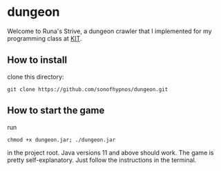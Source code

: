 # dungeon

Welcome to Runa's Strive, a dungeon crawler that I implemented for my programming class at [KIT](https://www.kit.edu/english/index.php).

## How to install

clone this directory:
```
git clone https://github.com/sonofhypnos/dungeon.git
```

## How to start the game

run 
```
chmod +x dungeon.jar; ./dungeon.jar
```
in the project root. Java versions 11 and above should work. The game is pretty self-explanatory. Just follow the instructions in the terminal.
